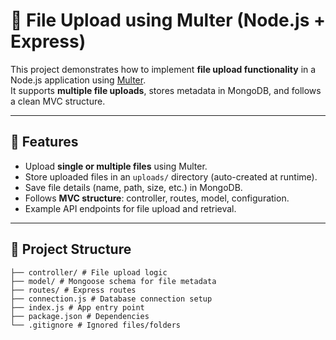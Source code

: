 # 📂 File Upload using Multer (Node.js + Express)

This project demonstrates how to implement **file upload functionality** in a Node.js application using [Multer](https://github.com/expressjs/multer).  
It supports **multiple file uploads**, stores metadata in MongoDB, and follows a clean MVC structure.  

---

## 🚀 Features
- Upload **single or multiple files** using Multer.  
- Store uploaded files in an `uploads/` directory (auto-created at runtime).  
- Save file details (name, path, size, etc.) in MongoDB.  
- Follows **MVC structure**: controller, routes, model, configuration.  
- Example API endpoints for file upload and retrieval.  

---

## 📁 Project Structure
```├── configuration/ # DB connection, multer config
├── controller/ # File upload logic
├── model/ # Mongoose schema for file metadata
├── routes/ # Express routes
├── connection.js # Database connection setup
├── index.js # App entry point
├── package.json # Dependencies
└── .gitignore # Ignored files/folders
